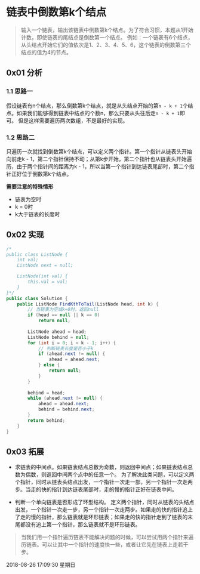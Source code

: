 # 链表中倒数第k个结点

>输入一个链表，输出该链表中倒数第k个结点。为了符合习惯，本题从1开始计数，即使链表的尾结点是倒数第一个结点。
例如：一个链表有6个结点，从头结点开始它们的值依次是1、2、3、4、5、6，这个链表的倒数第三个结点的值为4的节点。

## 0x01 分析

### 1.1 思路一

假设链表有n个结点，那么倒数第k个结点，就是从头结点开始的第`n - k + 1`个结点。如果我们能够得到链表中结点的个数n，那么只要从头往后走`n - k + 1`即可。
但是这样需要遍历两次数组，不是最好的实现。

### 1.2 思路二

只遍历一次就找到倒数第k个结点，可以定义两个指针。第一个指针从链表头开始向前走k - 1，第二个指针保持不动；从第k步开始，第二个指针也从链表头开始遍历，由于两个指针间的距离为k - 1，所以当第一个指针到达链表尾部时，第二个指针正好位于倒数第k个结点。

**需要注意的特殊情形**

- 链表为空时
- k = 0时
- k大于链表的长度时

## 0x02 实现

```java
/*
public class ListNode {
    int val;
    ListNode next = null;

    ListNode(int val) {
        this.val = val;
    }
}*/
public class Solution {
    public ListNode FindKthToTail(ListNode head, int k) {
        // 当链表为空或k=0时，返回null
        if (head == null || k == 0)
            return null;
        
        ListNode ahead = head;
        ListNode behind = null;
        for (int i = 0; i < k - 1; i++) {
            // 判断链表长度是否小于k
            if (ahead.next != null) {
                ahead = ahead.next;
            } else {
                return null;
            }
        }
        
        behind = head;
        while (ahead.next != null) {
            ahead = ahead.next;
            behind = behind.next;
        }
        return behind;
    }
}
```

## 0x03 拓展

- 求链表的中间点。如果链表结点总数为奇数，则返回中间点；如果链表结点总数为偶数，则返回中间两个点中的任意一个。
为了解决此类问题，可以定义两个指针，同时从链表头结点出发，一个指针一次走一部，另一个指针一次走两步。当走的快的指针到达链表尾部时，走的慢的指针正好在链表中间。

- 判断一个单向链表是否形成了环型结构。
定义两个指针，同时从链表的头结点出发，一个指针一次走一步，另一个指针一次走两步。如果走的快的指针追上了走的慢的指针，那么链表就是环形链表；如果走的快的指针走到了链表的末尾都没有追上第一个指针，那么链表就不是环形链表。

>当我们用一个指针遍历链表不能解决问题的时候，可以尝试用两个指针来遍历链表。可以让其中一个指针的速度快一些，或者让它先在链表上走若干步。

2018-08-26 17:09:30 星期日
